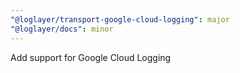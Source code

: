 ```yaml
---
"@loglayer/transport-google-cloud-logging": major
"@loglayer/docs": minor
---
```


Add support for Google Cloud Logging
